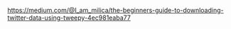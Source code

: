 https://medium.com/@I_am_milica/the-beginners-guide-to-downloading-twitter-data-using-tweepy-4ec981eaba77